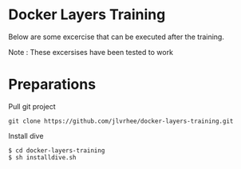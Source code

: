 # Docker Layers Training
Below are some excercise that can be executed after the training. 

Note : These excersises have been tested to work  

# Preparations
Pull git project
```
git clone https://github.com/jlvrhee/docker-layers-training.git
```

Install dive
```
$ cd docker-layers-training
$ sh installdive.sh
```
